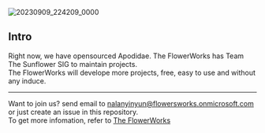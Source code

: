 ![20230909_224209_0000](https://github.com/FlowerWorks/.github/assets/91950505/c8cb50ee-d8f2-44f1-a554-f8530384092c)

## Intro
Right now, we have opensourced Apodidae. 
The FlowerWorks has Team The Sunflower SIG to maintain projects.  
The FlowerWorks will develope more projects, free, easy to use and without any induce.  

-------

Want to join us? send email to nalanyinyun@flowersworks.onmicrosoft.com or just create an issue in this repository.  
To get more infomation, refer to [The FlowerWorks](https://flowerworks.nalanyinyun.top)  
